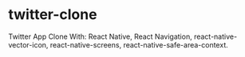 # twitter-clone

Twitter App Clone With:
    React Native,
    React Navigation,
    react-native-vector-icon,
    react-native-screens,
    react-native-safe-area-context.
